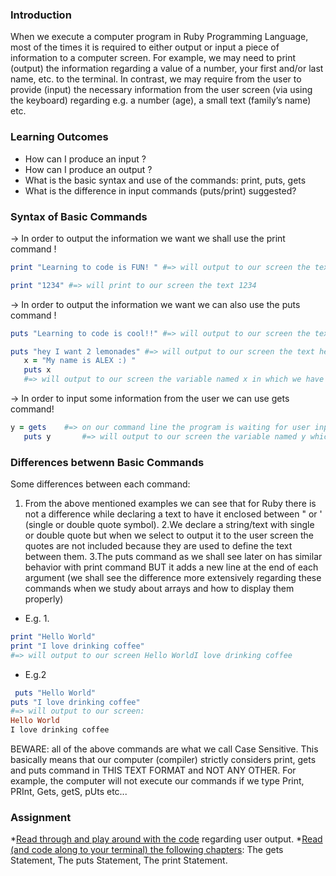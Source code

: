 <!-- This lesson will cover how to output things to the screen in Ruby and how to get input from the user. -->

### Introduction
When we execute a computer program in Ruby Programming Language, most of the times it is required to either output or input a piece of information to a computer screen.
For example, we may need to print (output) the information regarding a value of a number, your first and/or last name, etc. to the terminal. In contrast, we may require from the user to provide (input) the necessary information from the user screen (via using the keyboard) regarding e.g. a number (age), a small text (family’s name) etc.

### Learning Outcomes
* How can I produce an input ?
* How can I produce an output ?
* What is the basic syntax and use of the commands: print, puts, gets
* What is the difference in input commands (puts/print) suggested?

### Syntax of Basic Commands
→ In order to output the information we want we shall use the print command !	
```ruby
print "Learning to code is FUN! " #=> will output to our screen the text Learning to code is FUN!
```
```ruby
print "1234" #=> will print to our screen the text 1234
```

→ In order to output the information we want we can also use the puts command !	
```ruby
puts "Learning to code is cool!!" #=> will output to our screen the text Learning to code is cool!!
```
```ruby
puts "hey I want 2 lemonades" #=> will output to our screen the text hey I want 2 lemonades
   x = "My name is ALEX :) "
   puts x
   #=> will output to our screen the variable named x in which we have stored the text My name is ALEX :)
```

→ In order to input some information from the user we can use gets command!
```ruby
y = gets    #=> on our command line the program is waiting for user input. E.g. if we type blue sky and press enter
   puts y       #=> will output to our screen the variable named y which has stored the user input (as a text). The output will be blue sky
```
### Differences betwenn Basic Commands

Some differences between each command:
1. From the above mentioned examples we can see that for Ruby there is not a difference while declaring a text to have it enclosed between " or ' (single or double quote symbol).
2.We declare a string/text with single or double quote but when we select to output it to the user screen the quotes are not included because they are used to define the text between them.
3.The puts command as we shall see later on has similar behavior with print command BUT it adds a new line at the end of each argument (we shall see the difference more extensively regarding these commands when we study about arrays and how to display them properly)
 * E.g. 1.
 ```ruby
 print "Hello World"
print "I love drinking coffee"
#=> will output to our screen Hello WorldI love drinking coffee
``` 
 * E.g.2
```ruby 
 puts "Hello World"
puts "I love drinking coffee"
#=> will output to our screen: 
Hello World
I love drinking coffee
```

BEWARE: all of the above commands are what we call Case Sensitive. This basically means that our computer (compiler) strictly considers print, gets and puts command in THIS TEXT FORMAT  and NOT ANY OTHER. For example, the computer will not execute our commands if we type Print, PRInt,  Gets, getS, pUts etc...


### Assignment
*[Read through and play around with the code](https://www.learnrubyonline.org/en/Hello%2C_World%21) regarding user output. 
*[Read (and code along to your terminal) the following chapters](https://www.tutorialspoint.com/ruby/ruby_quick_guide.htm): The gets Statement, The puts Statement, The print Statement.
